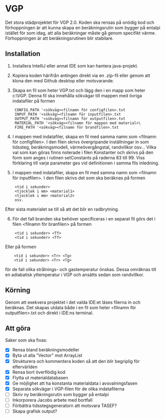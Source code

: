 # VGP

Det stora städprojektet för VGP 2.0. Koden ska rensas på onödig kod och förhoppningen är att kunna skapa en beräkningsrutin som bygger på entalpi istället för som  idag, att alla beräkningar måste gå genom specifikt värme. Förhoppningen är att beräkningsrutinen blir stabilare. 

## Installation

1. Installera IntelliJ eller annat IDE som kan hantera java-projekt.
2. Kopiera koden härifrån antingen direkt via en .zip-fil eller genom att klona den med Github desktop eller motsvarande.
3. Skapa en fil som heter VGP.txt och lägg den i en mapp som heter c:\VGP\. Denna fil ska innehålla sökvägar till mappen med övriga indatafiler på formen

        CONFIG_PATH '<sökväg><filnamn för configfilen>.txt  
        INPUT_PATH '<sökväg><filnamn för inputfilen>.txt  
        OUTPUT_PATH '<sökväg><filnamn för outputfilen>.txt  
        MATERIAL_PATH '<sökväg><filnamn för mappen med material>\  
        FIRE_PATH '<sökväg><filnamn för brandfilen>.txt  

4. I  mappen  med indatafiler, skapa en fil med samma namn som <filnamn för configfilen>. I den filen skrivs övergripande inställningar in som tidssteg, beräkningsmodell, värmeövergångstal, randvillkor osv... Vilka val som kan göras finns noterade i filen Konstanter och skrivs på den form som anges i rutinen setConstants på raderna 83 till 99. Viss förklaring till varje parameter ges vid definitionen i samma fils inledning.
5. I mappen  med indatafiler, skapa en fil med samma namn som <filnamn för inputfilen>. I den filen skrivs det som ska beräknas på formen

        <tid i sekunder>  
        <tjocklek i mm> <material1>  
        <tjocklek i mm> <material2>  
        osv.

Efter sista materialet se till så att det blir en radbrytning.

6. För det fall branden ska behöver specificeras i en separat fil görs det i filen <filnamn för branfilen> på formen

        <tid i sekunder> <Tf>
        <tid i sekunder> <Tf>
        
Eller på formen 

        <tid i sekunder> <Tr> <Tg>
        <tid i sekunder> <Tr> <Tg>

för de fall olika strålnings- och gastemperatur önskas. Dessa omräknas till en adiabatisk yttemperatur i VGP och ansätts sedan som randvillkor.
    
## Körning
  
Genom att exekvera projektet i det valda IDE:et läses filerna in och beräknas. Det skapas utdata både i en fil som heter <filnamn för outputfilen>.txt och direkt i IDE:ns terminal. 

## Att göra
    
Saker som ska fixas:

- [x] Rensa bland beräkningsmodeller  
- [x] Byta ut alla "Vector" mot ArrayList  
- [x] Strukturera och kommentera koden så att den blir begriplig för eftervärlden  
- [x] Rensa bort överflödig kod  
- [x] Flytta ut materialdatabasen  
- [x] Ge möjlighet att ha konstanta materialdata i avsvalningsfasen  
- [x] Separata sökvägar i VGP-filen för de olika indatafilerna  
- [ ] Skriv ny beräkningsrutin som bygger på entalpi  
- [ ] Inkorporera Jacobs arbete med bortfall  
- [ ] Förbättra tidsstegsgeneratorn att motsvara TASEF?  
- [ ] Skapa grafisk output?  
